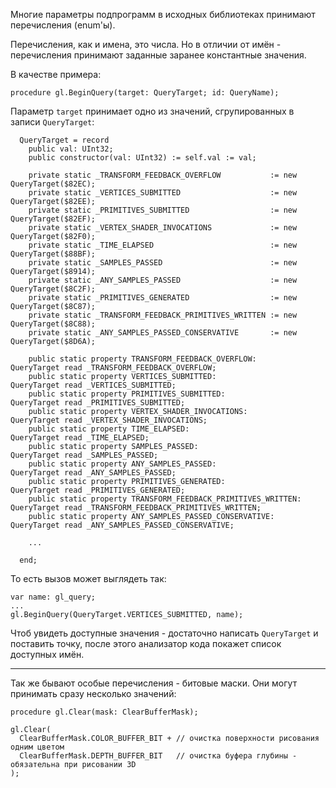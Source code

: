 


Многие параметры подпрограмм в исходных библиотеках принимают перечисления (enum'ы).

Перечисления, как и имена, это числа. Но в отличии от имён - перечисления принимают заданные заранее константные значения.

В качестве примера:
```
procedure gl.BeginQuery(target: QueryTarget; id: QueryName);
```
Параметр `target` принимает одно из значений, сгрупированных в записи `QueryTarget`:
```
  QueryTarget = record
    public val: UInt32;
    public constructor(val: UInt32) := self.val := val;
    
    private static _TRANSFORM_FEEDBACK_OVERFLOW           := new QueryTarget($82EC);
    private static _VERTICES_SUBMITTED                    := new QueryTarget($82EE);
    private static _PRIMITIVES_SUBMITTED                  := new QueryTarget($82EF);
    private static _VERTEX_SHADER_INVOCATIONS             := new QueryTarget($82F0);
    private static _TIME_ELAPSED                          := new QueryTarget($88BF);
    private static _SAMPLES_PASSED                        := new QueryTarget($8914);
    private static _ANY_SAMPLES_PASSED                    := new QueryTarget($8C2F);
    private static _PRIMITIVES_GENERATED                  := new QueryTarget($8C87);
    private static _TRANSFORM_FEEDBACK_PRIMITIVES_WRITTEN := new QueryTarget($8C88);
    private static _ANY_SAMPLES_PASSED_CONSERVATIVE       := new QueryTarget($8D6A);
    
    public static property TRANSFORM_FEEDBACK_OVERFLOW:           QueryTarget read _TRANSFORM_FEEDBACK_OVERFLOW;
    public static property VERTICES_SUBMITTED:                    QueryTarget read _VERTICES_SUBMITTED;
    public static property PRIMITIVES_SUBMITTED:                  QueryTarget read _PRIMITIVES_SUBMITTED;
    public static property VERTEX_SHADER_INVOCATIONS:             QueryTarget read _VERTEX_SHADER_INVOCATIONS;
    public static property TIME_ELAPSED:                          QueryTarget read _TIME_ELAPSED;
    public static property SAMPLES_PASSED:                        QueryTarget read _SAMPLES_PASSED;
    public static property ANY_SAMPLES_PASSED:                    QueryTarget read _ANY_SAMPLES_PASSED;
    public static property PRIMITIVES_GENERATED:                  QueryTarget read _PRIMITIVES_GENERATED;
    public static property TRANSFORM_FEEDBACK_PRIMITIVES_WRITTEN: QueryTarget read _TRANSFORM_FEEDBACK_PRIMITIVES_WRITTEN;
    public static property ANY_SAMPLES_PASSED_CONSERVATIVE:       QueryTarget read _ANY_SAMPLES_PASSED_CONSERVATIVE;
    
    ...
    
  end;
```
То есть вызов может выглядеть так:
```
var name: gl_query;
...
gl.BeginQuery(QueryTarget.VERTICES_SUBMITTED, name);
```
Чтоб увидеть доступные значения - достаточно написать `QueryTarget` и поставить точку,
после этого анализатор кода покажет список доступных имён.

---

Так же бывают особые перечисления - битовые маски. Они могут принимать сразу несколько значений:
```
procedure gl.Clear(mask: ClearBufferMask);
```
```
gl.Clear(
  ClearBufferMask.COLOR_BUFFER_BIT + // очистка поверхности рисования одним цветом
  ClearBufferMask.DEPTH_BUFFER_BIT   // очистка буфера глубины - обязательна при рисовании 3D
);
```


